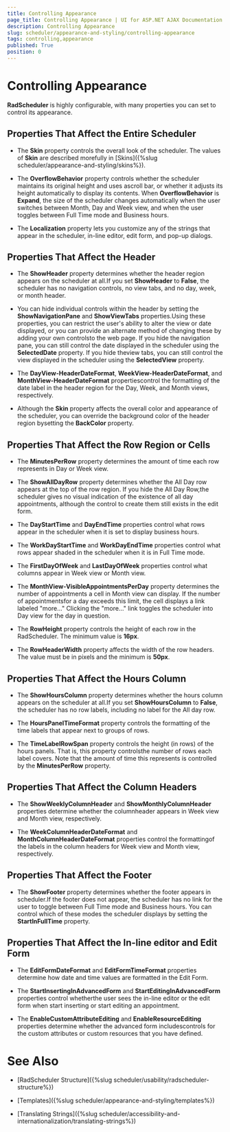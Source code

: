 ```yaml
---
title: Controlling Appearance
page_title: Controlling Appearance | UI for ASP.NET AJAX Documentation
description: Controlling Appearance
slug: scheduler/appearance-and-styling/controlling-appearance
tags: controlling,appearance
published: True
position: 0
---
```


# Controlling Appearance



__RadScheduler__ is highly configurable, with many properties you can set to control its appearance.

## Properties That Affect the Entire Scheduler

* The __Skin__ property controls the overall look of the scheduler. The values of __Skin__ are described morefully in [Skins]({%slug scheduler/appearance-and-styling/skins%}).

* The __OverflowBehavior__ property controls whether the scheduler maintains its original height and uses ascroll bar, or whether it adjusts its height automatically to display its contents. When __OverflowBehavior__ is __Expand__, the size of the scheduler changes automatically when the user switches between Month, Day and Week view, and when the user toggles between Full Time mode and Business hours.

* The __Localization__ property lets you customize any of the strings that appear in the scheduler, in-line editor, edit form, and pop-up dialogs.

## Properties That Affect the Header

* The __ShowHeader__ property determines whether the header region appears on the scheduler at all.If you set __ShowHeader__ to __False__, the scheduler has no navigation controls, no view tabs, and no day, week, or month header.

* You can hide individual controls within the header by setting the __ShowNavigationPane__ and __ShowViewTabs__ properties.Using these properties, you can restrict the user's ability to alter the view or date displayed, or you can provide an alternate method of changing these by adding your own controlsto the web page. If you hide the navigation pane, you can still control the date displayed in the scheduler using the __SelectedDate__ property. If you hide theview tabs, you can still control the view displayed in the scheduler using the __SelectedView__ property.

* The __DayView-HeaderDateFormat__, __WeekView-HeaderDateFormat__, and __MonthView-HeaderDateFormat__ propertiescontrol the formatting of the date label in the header region for the Day, Week, and Month views, respectively.

* Although the __Skin__ property affects the overall color and appearance of the scheduler, you can override the background color of the header region bysetting the __BackColor__ property.

## Properties That Affect the Row Region or Cells

* The __MinutesPerRow__ property determines the amount of time each row represents in Day or Week view.

* The __ShowAllDayRow__ property determines whether the All Day row appears at the top of the row region. If you hide the All Day Row,the scheduler gives no visual indication of the existence of all day appointments, although the control to create them still exists in the edit form.

* The __DayStartTime__ and __DayEndTime__ properties control what rows appear in the scheduler when it is set to display business hours.

* The __WorkDayStartTime__ and __WorkDayEndTime__ properties control what rows appear shaded in the scheduler when it is in Full Time mode.

* The __FirstDayOfWeek__ and __LastDayOfWeek__ properties control what columns appear in Week view or Month view.

* The __MonthView-VisibleAppointmentsPerDay__ property determines the number of appointments a cell in Month view can display. If the number of appointmentsfor a day exceeds this limit, the cell displays a link labeled "more..." Clicking the "more..." link toggles the scheduler into Day view for the day in question.

* The __RowHeight__ property controls the height of each row in the RadScheduler. The minimum value is __16px__.

* The __RowHeaderWidth__ property affects the width of the row headers. The value must be in pixels and the minimum is __50px__.

## Properties That Affect the Hours Column

* The __ShowHoursColumn__ property determines whether the hours column appears on the scheduler at all.If you set __ShowHoursColumn__ to __False__, the scheduler has no row labels, including no label for the All day row.

* The __HoursPanelTimeFormat__ property controls the formatting of the time labels that appear next to groups of rows.

* The __TimeLabelRowSpan__ property controls the height (in rows) of the hours panels. That is, this property controlsthe number of rows each label covers. Note that the amount of time this represents is controlled by the __MinutesPerRow__ property.

## Properties That Affect the Column Headers

* The __ShowWeeklyColumnHeader__ and __ShowMonthlyColumnHeader__ properties determine whether the columnheader appears in Week view and Month view, respectively.

* The __WeekColumnHeaderDateFormat__ and __MonthColumnHeaderDateFormat__ properties control the formattingof the labels in the column headers for Week view and Month view, respectively.

## Properties That Affect the Footer

* The __ShowFooter__ property determines whether the footer appears in scheduler.If the footer does not appear, the scheduler has no link for the user to toggle between Full Time mode and Business hours. You can control which of these modes the scheduler displays by setting the __StartInFullTime__ property.

## Properties That Affect the In-line editor and Edit Form

* The __EditFormDateFormat__ and __EditFormTimeFormat__ properties determine how date and time values are formatted in the Edit Form.

* The __StartInsertingInAdvancedForm__ and __StartEditingInAdvancedForm__ properties control whetherthe user sees the in-line editor or the edit form when start inserting or start editing an appointment.

* The __EnableCustomAttributeEditing__ and __EnableResourceEditing__ properties determine whether the advanced form includescontrols for the custom attributes or custom resources that you have defined.

# See Also

 * [RadScheduler Structure]({%slug scheduler/usability/radscheduler-structure%})

 * [Templates]({%slug scheduler/appearance-and-styling/templates%})

 * [Translating Strings]({%slug scheduler/accessibility-and-internationalization/translating-strings%})
